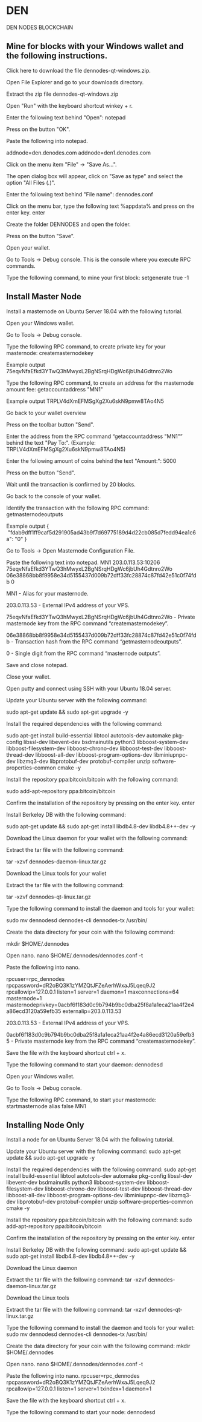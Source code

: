 # DEN
DEN NODES BLOCKCHAIN


## Mine for blocks with your Windows wallet and the following instructions.

Click here to download the file dennodes-qt-windows.zip.

Open File Explorer and go to your downloads directory.

Extract the zip file dennodes-qt-windows.zip

Open "Run" with the keyboard shortcut winkey + r.

Enter the following text behind "Open": notepad

Press on the button "OK".

Paste the following into notepad.

addnode=den.denodes.com
addnode=den1.denodes.com

Click on the menu item "File" -> "Save As...".

The open dialog box will appear, click on "Save as type" and select the option "All Files (*.*)".

Enter the following text behind "File name": dennodes.conf

Click on the menu bar, type the following text %appdata% and press on the enter key. enter

Create the folder DENNODES and open the folder.

Press on the button "Save".

Open your wallet.

Go to Tools -> Debug console.
This is the console where you execute RPC commands.

Type the following command, to mine your first block:
setgenerate true -1



## Install Master Node ##

Install a masternode on Ubuntu Server 18.04 with the following tutorial.

Open your Windows wallet.

Go to Tools -> Debug console.

Type the following RPC command, to create private key for your masternode:
createmasternodekey

Example output
75eqvNfaEfkd3YTwQ3hMwyxL2BgNSrqHDgWc6jbUh4Gdtnro2Wo

Type the following RPC command, to create an address for the masternode amount fee:
getaccountaddress "MN1"

Example output
TRPLV4dXmEFMSgXg2Xu6skN9pmw8TAo4N5

Go back to your wallet overview

Press on the toolbar button "Send".

Enter the address from the RPC command “getaccountaddress "MN1"” behind the text "Pay To:". (Example: TRPLV4dXmEFMSgXg2Xu6skN9pmw8TAo4N5)

Enter the following amount of coins behind the text "Amount:": 5000

Press on the button "Send".

Wait until the transaction is confirmed by 20 blocks.

Go back to the console of your wallet.

Identify the transaction with the following RPC command:
getmasternodeoutputs

Example output
{
 "fdab9dff1ff9caf5d291905ad43b9f7d69775189d4d22cb085d7fedd94ea1c6a": "0"
}

Go to Tools -> Open Masternode Configuration File.

Paste the following text into notepad.
MN1 203.0.113.53:10206 75eqvNfaEfkd3YTwQ3hMwyxL2BgNSrqHDgWc6jbUh4Gdtnro2Wo 06e38868bb8f9958e34d5155437d009b72dff33fc28874c87fd42e51c0f74fdb 0

MN1 - Alias for your masternode.

203.0.113.53 - External IPv4 address of your VPS.

75eqvNfaEfkd3YTwQ3hMwyxL2BgNSrqHDgWc6jbUh4Gdtnro2Wo - Private masternode key from the RPC command “createmasternodekey”.

06e38868bb8f9958e34d5155437d009b72dff33fc28874c87fd42e51c0f74fdb - Transaction hash from the RPC command “getmasternodeoutputs”.

0 - Single digit from the RPC command “masternode outputs”.

Save and close notepad.

Close your wallet.

Open putty and connect using SSH with your Ubuntu 18.04 server.

Update your Ubuntu server with the following command:

sudo apt-get update && sudo apt-get upgrade -y

Install the required dependencies with the following command:

sudo apt-get install build-essential libtool autotools-dev automake pkg-config libssl-dev libevent-dev bsdmainutils python3 libboost-system-dev libboost-filesystem-dev libboost-chrono-dev libboost-test-dev libboost-thread-dev libboost-all-dev libboost-program-options-dev libminiupnpc-dev libzmq3-dev libprotobuf-dev protobuf-compiler unzip software-properties-common cmake -y

Install the repository ppa:bitcoin/bitcoin with the following command:

sudo add-apt-repository ppa:bitcoin/bitcoin

Confirm the installation of the repository by pressing on the enter key. enter

Install Berkeley DB with the following command:

sudo apt-get update && sudo apt-get install libdb4.8-dev libdb4.8++-dev -y

Download the Linux daemon for your wallet with the following command:

Extract the tar file with the following command:

tar -xzvf dennodes-daemon-linux.tar.gz

Download the Linux tools for your wallet 

Extract the tar file with the following command:

tar -xzvf dennodes-qt-linux.tar.gz

Type the following command to install the daemon and tools for your wallet:

sudo mv dennodesd dennodes-cli dennodes-tx /usr/bin/

Create the data directory for your coin with the following command:

mkdir $HOME/.dennodes

Open nano.
nano $HOME/.dennodes/dennodes.conf -t

Paste the following into nano.

rpcuser=rpc_dennodes
rpcpassword=dR2oBQ3K1zYMZQtJFZeAerhWxaJ5Lqeq9J2
rpcallowip=127.0.0.1
listen=1
server=1
daemon=1
maxconnections=64
masternode=1
masternodeprivkey=0acbf6f183d0c9b794b9bc0dba25f8a1a1eca21aa4f2e4a86ecd3120a59efb35
externalip=203.0.113.53

203.0.113.53 - External IPv4 address of your VPS.

0acbf6f183d0c9b794b9bc0dba25f8a1a1eca21aa4f2e4a86ecd3120a59efb35 - Private masternode key from the RPC command “createmasternodekey”.

Save the file with the keyboard shortcut ctrl + x.

Type the following command to start your daemon:
dennodesd

Open your Windows wallet.

Go to Tools -> Debug console.

Type the following RPC command, to start your masternode:
startmasternode alias false MN1


## Installing Node Only ##
Install a node for on Ubuntu Server 18.04 with the following tutorial.

Update your Ubuntu server with the following command:
sudo apt-get update && sudo apt-get upgrade -y

Install the required dependencies with the following command:
sudo apt-get install build-essential libtool autotools-dev automake pkg-config libssl-dev libevent-dev bsdmainutils python3 libboost-system-dev libboost-filesystem-dev libboost-chrono-dev libboost-test-dev libboost-thread-dev libboost-all-dev libboost-program-options-dev libminiupnpc-dev libzmq3-dev libprotobuf-dev protobuf-compiler unzip software-properties-common cmake -y

Install the repository ppa:bitcoin/bitcoin with the following command:
sudo add-apt-repository ppa:bitcoin/bitcoin

Confirm the installation of the repository by pressing on the enter key. enter

Install Berkeley DB with the following command:
sudo apt-get update && sudo apt-get install libdb4.8-dev libdb4.8++-dev -y

Download the Linux daemon 

Extract the tar file with the following command:
tar -xzvf dennodes-daemon-linux.tar.gz

Download the Linux tools 

Extract the tar file with the following command:
tar -xzvf dennodes-qt-linux.tar.gz

Type the following command to install the daemon and tools for your wallet:
sudo mv dennodesd dennodes-cli dennodes-tx /usr/bin/

Create the data directory for your coin with the following command:
mkdir $HOME/.dennodes

Open nano.
nano $HOME/.dennodes/dennodes.conf -t

Paste the following into nano.
rpcuser=rpc_dennodes
rpcpassword=dR2oBQ3K1zYMZQtJFZeAerhWxaJ5Lqeq9J2
rpcallowip=127.0.0.1
listen=1
server=1
txindex=1
daemon=1

Save the file with the keyboard shortcut ctrl + x.

Type the following command to start your node:
dennodesd
